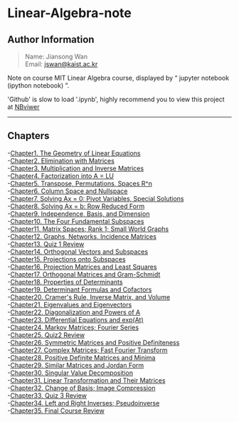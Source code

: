 # Linear-Algebra-note

## Author Information
> Name: Jiansong Wan   
> Email: jswan@kaist.ac.kr

Note on course MIT Linear Algebra course, displayed by “ jupyter notebook (ipython notebook) ”. 

'Github' is slow to load '.ipynb', highly recommend you to view this project at [NBviwer](http://nbviewer.jupyter.org/github/zlotus/notes-linear-algebra/blob/master/ReadMe.ipynb)

----
## Chapters
-[Chapter1. The Geometry of Linear Equations](chapter01.ipynb)   
-[Chapter2. Elimination with Matrices](chapter02.ipynb)  
-[Chapter3. Multiplication and Inverse Matrices](chapter03.ipynb)   
-[Chapter4. Factorization into A = LU](chapter04.ipynb)   
-[Chapter5. Transpose, Permutations, Spaces R^n](chapter05.ipynb)   
-[Chapter6. Column Space and Nullspace](chapter06.ipynb)   
-[Chapter7. Solving Ax = 0: Pivot Variables, Special Solutions](chapter07.ipynb)   
-[Chapter8. Solving Ax = b: Row Reduced Form](chapter08.ipynb)  
-[Chapter9. Independence, Basis, and Dimension](chapter09.ipynb)   
-[Chapter10. The Four Fundamental Subspaces](chapter10.ipynb)   
-[Chapter11. Matrix Spaces; Rank 1; Small World Graphs](chapter11.ipynb)   
-[Chapter12. Graphs, Networks, Incidence Matrices](chapter12.ipynb)   
-[Chapter13. Quiz 1 Review](chapter13.ipynb)   
-[Chapter14. Orthogonal Vectors and Subspaces](chapter14.ipynb)   
-[Chapter15. Projections onto Subspaces](chapter15.ipynb)   
-[Chapter16. Projection Matrices and Least Squares](chapter16.ipynb)   
-[Chapter17. Orthogonal Matrices and Gram-Schmidt](chapter17.ipynb)   
-[Chapter18. Properties of Determinants](chapter18.ipynb)   
-[Chapter19. Determinant Formulas and Cofactors](chapter19.ipynb)   
-[Chapter20. Cramer's Rule, Inverse Matrix, and Volume](chapter20.ipynb)   
-[Chapter21. Eigenvalues and Eigenvectors](chapter21.ipynb)   
-[Chapter22. Diagonalization and Powers of A](chapter22.ipynb)   
-[Chapter23. Differential Equations and exp(At)](chapter23.ipynb)   
-[Chapter24. Markov Matrices; Fourier Series](chapter24.ipynb)   
-[Chapter25. Quiz2 Review](chapter25.ipynb)   
-[Chapter26. Symmetric Matrices and Positive Definiteness](chapter26.ipynb)   
-[Chapter27. Complex Matrices; Fast Fourier Transform](chapter27.ipynb)   
-[Chapter28. Positive Definite Matrices and Minima](chapter28.ipynb)   
-[Chapter29. Similar Matrices and Jordan Form](chapter29.ipynb)   
-[Chapter30. Singular Value Decomposition](chapter30.ipynb)   
-[Chapter31. Linear Transformation and Their Matrices](chapter31.ipynb)   
-[Chapter32. Change of Basis; Image Compression](chapter32.ipynb)   
-[Chapter33. Quiz 3 Review](chapter33.ipynb)   
-[Chapter34. Left and Right Inverses; Pseudoinverse](chapter34.ipynb)   
-[Chapter35. Final Course Review](chapter35.ipynb)   
